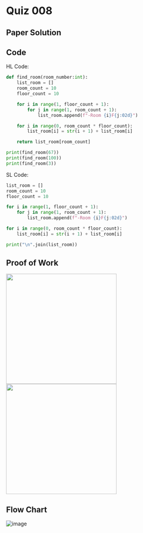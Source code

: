 # Quiz 008

## Paper Solution

## Code
HL Code:
```.py
def find_room(room_number:int):
    list_room = []
    room_count = 10
    floor_count = 10

    for i in range(1, floor_count + 1):
        for j in range(1, room_count + 1):
            list_room.append(f"-Room {i}F{j:02d}")

    for i in range(0, room_count * floor_count):
        list_room[i] = str(i + 1) + list_room[i]

    return list_room[room_count]

print(find_room(67))
print(find_room(100))
print(find_room(3))
```

SL Code:
```.py
list_room = []
room_count = 10
floor_count = 10

for i in range(1, floor_count + 1):
    for j in range(1, room_count + 1):
        list_room.append(f"-Room {i}F{j:02d}")

for i in range(0, room_count * floor_count):
    list_room[i] = str(i + 1) + list_room[i]

print("\n".join(list_room))
```

## Proof of Work
<img src = "https://github.com/user-attachments/assets/b8b429e6-8578-4dc7-83ed-1652af06ccba" width = "300">
<img src = "https://github.com/user-attachments/assets/2f624aa0-7e4f-4391-aae5-7d80c55dcfc8" width = "300">

## Flow Chart
![image](https://github.com/user-attachments/assets/b9ce5d17-a5aa-499d-9aa5-91179e7291aa)

